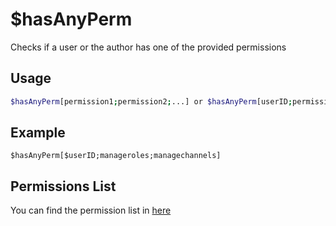 # $hasAnyPerm

Checks if a user or the author has one of the provided permissions

## Usage

```bash
$hasAnyPerm[permission1;permission2;...] or $hasAnyPerm[userID;permission1;permission2;...]
```

## Example
```
$hasAnyPerm[$userID;manageroles;managechannels]
```

## Permissions List
You can find the permission list in [here](../CodeReferences/ref.permissions_list.md)